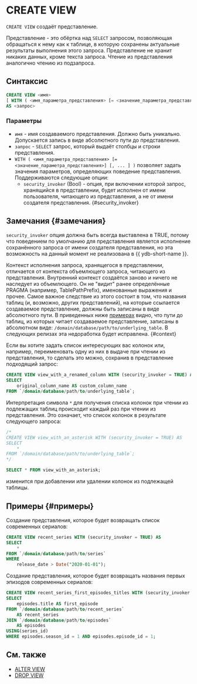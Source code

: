 # CREATE VIEW

`CREATE VIEW` создаёт представление.

Представление - это обёртка над `SELECT` запросом, позволяющая обращаться к нему как к таблице, в которую сохранены актуальные результаты выполнения этого запроса. Представление не хранит никаких данных, кроме текста запроса. Чтение из представления аналогично чтению из подзапроса.

## Синтаксис

```sql
CREATE VIEW <имя>
[ WITH ( <имя_параметра_представления> [= <значение_параметра_представления>] [, ... ] ) ]
AS <запрос>
```

### Параметры

* `имя` - имя создаваемого представления. Должно быть уникально. Допускается запись в виде абсолютного пути до представления.
* `запрос` - `SELECT` запрос, который выдаёт столбцы и строки представления.
* `WITH ( <имя_параметра_представления> [= <значение_параметра_представления>] [, ... ] )` позволяет задать значения параметров, определяющих поведение представления. Поддерживаются следующие опции:
    * `security_invoker` (Bool) - опция, при включении которой запрос, хранящийся в представлении, будет исполнен от имени пользователя, читающего из представления, а не от имени создателя представления. {#security_invoker}

## Замечания {#замечания}

`security_invoker` опция должна быть всегда выставлена в TRUE, потому что поведением по умолчанию для представления является исполнение сохранённого запроса от имени создателя представления, но эта возможность на данный момент не реализована в {{ ydb-short-name }}.

Контекст исполнения запроса, хранящегося в представлении, отличается от контекста объемлющего запроса, читающего из представления. Внутренний контекст создаётся заново и ничего не наследует из объемлющего. Он не "видит" ранее определённые PRAGMA (например, TablePathPrefix), именованные выражения и прочее. Самое важное следствие из этого состоит в том, что названия таблиц (и, возможно, других представлений), на которые ссылается создаваемое представление, должны быть записаны в виде абсолютного пути. В приведенных ниже [примерах](#примеры) видно, что пути до таблиц, из которых читает создаваемое представление, записаны в абсолютном виде: `/domain/database/path/to/underlying_table`. В следующих релизах эта недоработка будет исправлена. {#context}

Если вы хотите задать список интересующих вас колонок или, например, переименовать одну из них в выдаче при чтении из представления, то сделать это можно, сохранив в представление подходящий запрос:
```sql
CREATE VIEW view_with_a_renamed_column WITH (security_invoker = TRUE) AS
SELECT
    original_column_name AS custom_column_name
FROM `/domain/database/path/to/underlying_table`;
```

Интерпретация символа `*` для получения списка колонок при чтении из подлежащих таблиц происходит каждый раз при чтении из представления. Это означает, что список колонок в результате следующего запроса:
```sql
/*
CREATE VIEW view_with_an_asterisk WITH (security_invoker = TRUE) AS
SELECT
    *
FROM `/domain/database/path/to/underlying_table`;
*/

SELECT * FROM view_with_an_asterisk;
```
изменится при добавлении или удалении колонок из подлежащей таблицы.

## Примеры {#примеры}

Создание представления, которое будет возвращать список современных сериалов:

```sql
CREATE VIEW recent_series WITH (security_invoker = TRUE) AS
SELECT
    *
FROM `/domain/database/path/to/series`
WHERE
    release_date > Date("2020-01-01");
```

Создание представления, которое будет возвращать названия первых эпизодов современных сериалов:

```sql
CREATE VIEW recent_series_first_episodes_titles WITH (security_invoker = TRUE) AS
SELECT
    episodes.title AS first_episode
FROM `/domain/database/path/to/recent_series`
    AS recent_series
JOIN `/domain/database/path/to/episodes`
    AS episodes
USING(series_id)
WHERE episodes.season_id = 1 AND episodes.episode_id = 1;
```

## См. также

* [ALTER VIEW](alter-view.md)
* [DROP VIEW](drop-view.md)